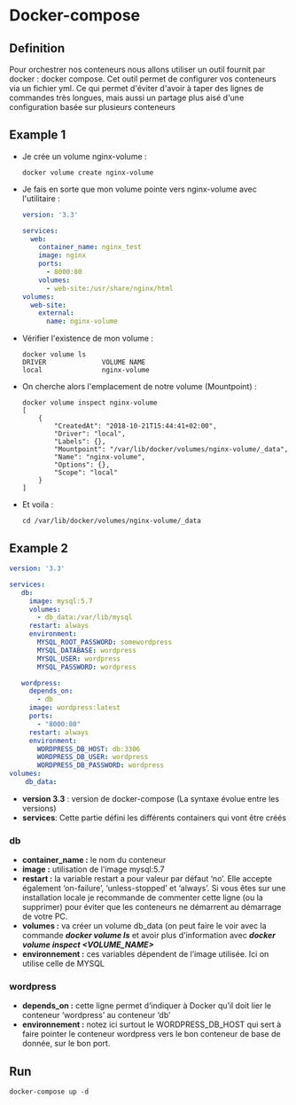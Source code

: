 # Docker-compose

## Definition

Pour orchestrer nos conteneurs nous allons utiliser un outil fournit par docker : docker compose. Cet outil permet de configurer vos conteneurs via un fichier yml. Ce qui permet d'éviter d'avoir à taper des lignes de commandes très longues, mais aussi un partage plus aisé d'une configuration basée sur plusieurs conteneurs

## Example 1

- Je crée un volume nginx-volume :

  ```shell
  docker volume create nginx-volume
  ```

- Je fais en sorte que mon volume pointe vers nginx-volume avec l'utilitaire :

  ```yaml
  version: '3.3'
  
  services:
    web:
      container_name: nginx_test
      image: nginx
      ports:
        - 8000:80
      volumes: 
        - web-site:/usr/share/nginx/html
  volumes: 
    web-site:
      external:
        name: nginx-volume
  ```

- Vérifier l'existence de mon volume :

  ```shell
  docker volume ls
  DRIVER              VOLUME NAME
  local               nginx-volume
  ```

- On cherche alors l'emplacement de notre volume (Mountpoint) :

  ```shell
  docker volume inspect nginx-volume
  [
      {
          "CreatedAt": "2018-10-21T15:44:41+02:00",
          "Driver": "local",
          "Labels": {},
          "Mountpoint": "/var/lib/docker/volumes/nginx-volume/_data",
          "Name": "nginx-volume",
          "Options": {},
          "Scope": "local"
      }
  ]
  ```

- Et voila :

  ```shell
  cd /var/lib/docker/volumes/nginx-volume/_data
  ```


## Example 2

```yaml
version: '3.3'

services:
   db:
     image: mysql:5.7
     volumes:
       - db_data:/var/lib/mysql
     restart: always
     environment:
       MYSQL_ROOT_PASSWORD: somewordpress
       MYSQL_DATABASE: wordpress
       MYSQL_USER: wordpress
       MYSQL_PASSWORD: wordpress

   wordpress:
     depends_on:
       - db
     image: wordpress:latest
     ports:
       - "8000:80"
     restart: always
     environment:
       WORDPRESS_DB_HOST: db:3306
       WORDPRESS_DB_USER: wordpress
       WORDPRESS_DB_PASSWORD: wordpress
volumes:
    db_data:
  ```

- **version 3.3** : version de docker-compose (La syntaxe évolue entre les versions)
- **services**: Cette partie défini les différents containers qui vont être créés

### db

- **container_name :** le nom du conteneur
- **image :** utilisation de l'image mysql:5.7
- **restart :** la variable restart a pour valeur par défaut ‘no’. Elle accepte également ‘on-failure’, ‘unless-stopped’ et ‘always’. Si vous êtes sur une installation locale je recommande de commenter cette ligne (ou la supprimer) pour éviter que les conteneurs ne démarrent au démarrage de votre PC.
- **volumes :** va créer un volume db_data (on peut faire le voir avec la commande ***docker volume ls*** et avoir plus d'information avec ***docker volume inspect <VOLUME_NAME>***
- **environnement :** ces variables dépendent de l’image utilisée. Ici on utilise celle de MYSQL


### wordpress

- **depends_on :** cette ligne permet d’indiquer à Docker qu’il doit lier le conteneur ‘wordpress’ au conteneur ‘db’
- **environnement :** notez ici surtout le WORDPRESS_DB_HOST qui sert à faire pointer le conteneur wordpress vers le bon conteneur de base de donnée, sur le bon port.


## Run

```shell
docker-compose up -d
```
